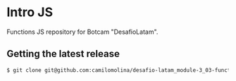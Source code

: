 # Intro JS

Functions JS repository for Botcam "DesafioLatam".

## Getting the latest release

```bash
$ git clone git@github.com:camilomolina/desafio-latam_module-3_03-functions.git
```
